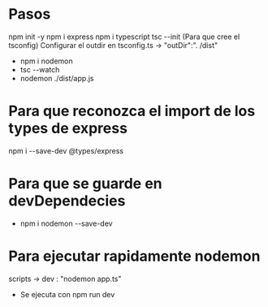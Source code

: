 # Pasos

npm init -y
npm i express
npm i typescript
tsc --init (Para que cree el tsconfig)
Configurar el outdir en tsconfig.ts -> "outDir":". /dist"

* npm i nodemon
* tsc --watch
* nodemon ./dist/app.js

# Para que reconozca el import de los types de express
npm i --save-dev @types/express

# Para que se guarde en devDependecies
- npm i nodemon --save-dev

# Para ejecutar rapidamente nodemon
scripts -> dev : "nodemon app.ts"

- Se ejecuta con npm run dev
